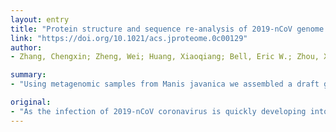 ```yaml
---
layout: entry
title: "Protein structure and sequence re-analysis of 2019-nCoV genome refutes snakes as its intermediate host or the unique similarity between its spike protein insertions and HIV-1"
link: "https://doi.org/10.1021/acs.jproteome.0c00129"
author:
- Zhang, Chengxin; Zheng, Wei; Huang, Xiaoqiang; Bell, Eric W.; Zhou, Xiaogen; Zhang, Yang

summary:
- "Using metagenomic samples from Manis javanica we assembled a draft genome of the 2019-nCoV-like coronavirus. The genome shows 73% coverage and 91% sequence identity to the genome. In particular, the alignment of the spike surface glycoprotein receptor binding domain revealed 4-fold more variations in the bat coronanavirus RaTG13 than those in the Manis coroniavirus compared to the 2019."

original:
- "As the infection of 2019-nCoV coronavirus is quickly developing into a global pneumonia epidemic, careful analysis of its transmission and cellular mechanisms is sorely needed. In this report, we first analyzed two recent studies which concluded that snakes are the intermediate hosts of 2019-nCoV and that the 2019-nCoV spike protein insertions shared a unique similarity to HIV-1. The re-implementation of the analyses, built on larger-scale datasets using state-of-the-art bioinformatics methods and databases, present however clear evidences rebutting these conclusions. Next, using metagenomic samples from Manis javanica we assembled a draft genome of the 2019-nCoV-like coronavirus, which shows 73% coverage and 91% sequence identity to the 2019-nCoV genome. In particular, the alignments of the spike surface glycoprotein receptor binding domain revealed 4-fold more variations in the bat coronavirus RaTG13 than those in the Manis coronavirus compared to 2019-nCoV, suggesting the pangolin as a missing link in the transmission of 2019-nCoV from bats to human."
---
```


